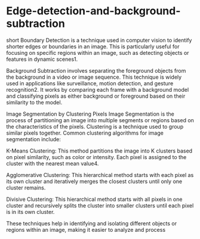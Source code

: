 # Edge-detection-and-background-subtraction


short Boundary Detection is a technique used in computer vision to identify shorter edges or boundaries in an image. This is particularly useful for focusing on specific regions within an image, such as detecting objects or features in dynamic scenes1.

Background Subtraction involves separating the foreground objects from the background in a video or image sequence. This technique is widely used in applications like surveillance, motion detection, and gesture recognition2. It works by comparing each frame with a background model and classifying pixels as either background or foreground based on their similarity to the model.

Image Segmentation by Clustering Pixels
Image Segmentation is the process of partitioning an image into multiple segments or regions based on the characteristics of the pixels. Clustering is a technique used to group similar pixels together. Common clustering algorithms for image segmentation include:

K-Means Clustering: This method partitions the image into K clusters based on pixel similarity, such as color or intensity. Each pixel is assigned to the cluster with the nearest mean value4.

Agglomerative Clustering: This hierarchical method starts with each pixel as its own cluster and iteratively merges the closest clusters until only one cluster remains.

Divisive Clustering: This hierarchical method starts with all pixels in one cluster and recursively splits the cluster into smaller clusters until each pixel is in its own cluster.

These techniques help in identifying and isolating different objects or regions within an image, making it easier to analyze and process
